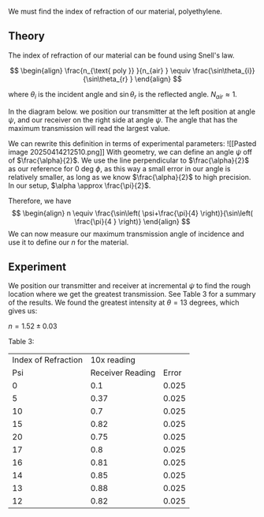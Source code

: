 We must find the index of refraction of our material, polyethylene. 

## Theory

The index of refraction of our material can be found using Snell's law. 


$$
\begin{align}
\frac{n_{\text{ poly }} }{n_{air} } \equiv \frac{\sin\theta_{i}}{\sin\theta_{r} } 
\end{align}
$$

where $\theta_{i}$ is the incident angle and $\sin\theta_{r}$ is the reflected angle. $N_{air}\approx 1$.

In the diagram below. we position our transmitter at the left position at angle $\psi$, and our receiver on the right side at angle $\psi$. The angle that has the maximum transmission will read the largest value.

We can rewrite this definition in terms of experimental parameters:
![[Pasted image 20250414212510.png]]
With geometry, we can define an angle $\psi$ off of $\frac{\alpha}{2}$. We use the line perpendicular to $\frac{\alpha}{2}$ as our reference for $0$ deg $\phi$, as this way a small error  in our angle is relatively smaller, as long as we know $\frac{\alpha}{2}$ to high precision. In our setup, $\alpha \approx \frac{\pi}{2}$. 

Therefore, we have
$$
\begin{align}
n \equiv \frac{\sin\left( \psi+\frac{\pi}{4} \right)}{\sin\left( \frac{\pi}{4 } \right)}
\end{align}
$$
We can now measure our maximum transmission angle of incidence and use it to define our $n$ for the material.


## Experiment
We position our transmitter and receiver at incremental $\psi$ to find the rough location where we get the greatest transmission. See Table 3 for a summary of the results.
We found the greatest intensity at $\theta= 13$ degrees, which gives us:

$n=1.52\pm 0.03$



Table 3:

|                     |                  |       |
| ------------------- | ---------------- | ----- |
| Index of Refraction | 10x reading      |       |
| Psi                 | Receiver Reading | Error |
| 0                   | 0.1              | 0.025 |
| 5                   | 0.37             | 0.025 |
| 10                  | 0.7              | 0.025 |
| 15                  | 0.82             | 0.025 |
| 20                  | 0.75             | 0.025 |
| 17                  | 0.8              | 0.025 |
| 16                  | 0.81             | 0.025 |
| 14                  | 0.85             | 0.025 |
| 13                  | 0.88             | 0.025 |
| 12                  | 0.82             | 0.025 |